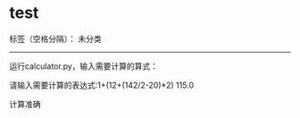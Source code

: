﻿# test

标签（空格分隔）： 未分类

---

运行calculator.py，输入需要计算的算式：


请输入需要计算的表达式:1+(12+(142/2-20)*2)
115.0

计算准确


